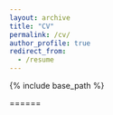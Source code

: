 ```yaml
---
layout: archive
title: "CV"
permalink: /cv/
author_profile: true
redirect_from:
  - /resume
---
```


{% include base_path %}

======

<object data="images/ANNA_CV.pdf" width="1000" height="1000" type='application/pdf'></object>
